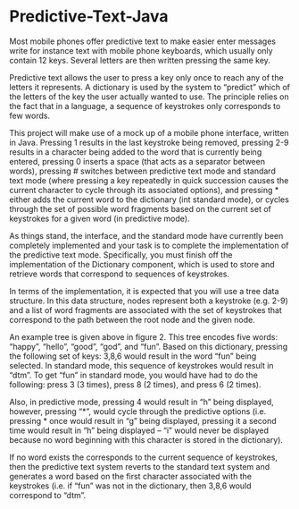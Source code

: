 # Predictive-Text-Java
Most mobile phones offer predictive text to make easier enter messages write for instance text with mobile phone keyboards, which usually only contain 12 keys. Several letters are then written pressing the same key.

Predictive text allows the user to press a key only once to reach any of the letters it represents. A dictionary is used by the system to “predict” which of the letters of the key the user actually wanted to use. The principle relies on the fact that in a language, a sequence of keystrokes only corresponds to few words.

This project will make use of a mock up of a mobile phone interface, written in Java. Pressing 1 results in the last keystroke being removed, pressing 2-9 results in a character being added to the word that is currently being entered, pressing 0 inserts a space (that acts as a separator between words), pressing # switches between predictive text mode and standard text mode (where pressing a key repeatedly in quick succession causes the current character to cycle through its associated options), and pressing * either adds the current word to the dictionary (int standard mode), or cycles through the set of possible word fragments based on the current set of keystrokes for a given word (in predictive mode).

As things stand, the interface, and the standard mode have currently been completely implemented and your task is to complete the implementation of the predictive text mode. Specifically, you must finish off the implementation of the Dictionary component, which is used to store and retrieve words that correspond to sequences of keystrokes.

In terms of the implementation, it is expected that you will use a tree data structure. In this data structure, nodes represent both a keystroke (e.g. 2-9) and a list of word fragments are associated with the set of keystrokes that correspond to the path between the root node and the given node.

An example tree is given above in figure 2. This tree encodes five words: “happy”, “hello”, “good”, “god”, and “fun”. Based on this dictionary, pressing the following set of keys: 3,8,6 would result in the word “fun” being selected. In standard mode, this sequence of keystrokes would result in “dtm”. To get “fun” in standard mode, you would have had to do the following: press 3 (3 times), press 8 (2 times), and press 6 (2 times).

Also, in predictive mode, pressing 4 would result in “h” being displayed, however, pressing “*”, would cycle through the predictive options (i.e. pressing * once would result in “g” being displayed, pressing it a second time would result in “h” being displayed – “i” would never be displayed because no word beginning with this character is stored in the dictionary).

If no word exists the corresponds to the current sequence of keystrokes, then the predictive text system reverts to the standard text system and generates a word based on the first character associated with the keystrokes (i.e. if “fun” was not in the dictionary, then 3,8,6 would correspond to “dtm”.
